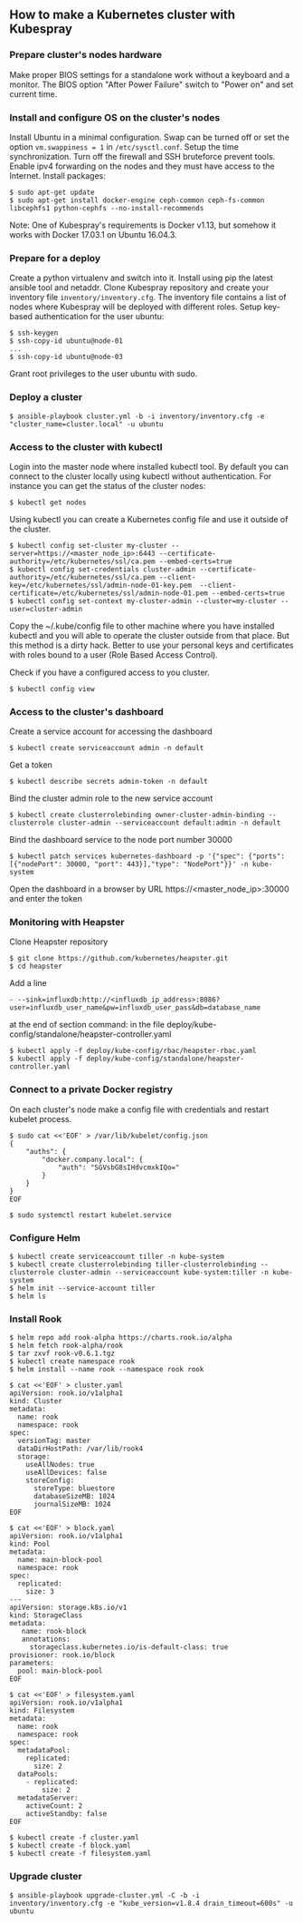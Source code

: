 ## How to make a Kubernetes cluster with Kubespray

### Prepare cluster's nodes hardware

Make proper BIOS settings for a standalone work without a keyboard and a monitor.
The BIOS option "After Power Failure" switch to "Power on" and set current time.

### Install and configure OS on the cluster's nodes

Install Ubuntu in a minimal configuration.
Swap can be turned off or set the option `vm.swappiness = 1` in `/etc/sysctl.conf`.
Setup the time synchronization.
Turn off the firewall and SSH bruteforce prevent tools.
Enable ipv4 forwarding on the nodes and they must have access to the Internet.
Install packages:

```console
$ sudo apt-get update
$ sudo apt-get install docker-engine ceph-common ceph-fs-common libcephfs1 python-cephfs --no-install-recommends
```

Note: One of Kubespray's requirements is Docker v1.13, but somehow it works with Docker 17.03.1 on Ubuntu 16.04.3.

### Prepare for a deploy

Create a python virtualenv and switch into it.
Install using pip the latest ansible tool and netaddr.
Clone Kubespray repository and create your inventory file `inventory/inventory.cfg`.
The inventory file contains a list of nodes where Kubespray will be deployed with different roles.
Setup key-based authentication for the user ubuntu:

```console
$ ssh-keygen
$ ssh-copy-id ubuntu@node-01
...
$ ssh-copy-id ubuntu@node-03
```

Grant root privileges to the user ubuntu with sudo.

### Deploy a cluster

```console
$ ansible-playbook cluster.yml -b -i inventory/inventory.cfg -e "cluster_name=cluster.local" -u ubuntu
```

### Access to the cluster with kubectl

Login into the master node where installed kubectl tool.
By default you can connect to the cluster locally using kubectl without authentication.
For instance you can get the status of the cluster nodes:

```console
$ kubectl get nodes
```

Using kubectl you can create a Kubernetes config file and use it outside of the cluster.

```console
$ kubectl config set-cluster my-cluster --server=https://<master_node_ip>:6443 --certificate-authority=/etc/kubernetes/ssl/ca.pem --embed-certs=true
$ kubectl config set-credentials cluster-admin --certificate-authority=/etc/kubernetes/ssl/ca.pem --client-key=/etc/kubernetes/ssl/admin-node-01-key.pem  --client-certificate=/etc/kubernetes/ssl/admin-node-01.pem --embed-certs=true
$ kubectl config set-context my-cluster-admin --cluster=my-cluster --user=cluster-admin
```

Copy the ~/.kube/config file to other machine where you have installed kubectl and you will able to operate the cluster outside from that place.
But this method is a dirty hack.
Better to use your personal keys and certificates with roles bound to a user (Role Based Access Control).

Check if you have a configured access to you cluster.

```console
$ kubectl config view
```

### Access to the cluster's dashboard

Create a service account for accessing the dashboard

```console
$ kubectl create serviceaccount admin -n default
```

Get a token

```console
$ kubectl describe secrets admin-token -n default
```

Bind the cluster admin role to the new service account

```console
$ kubectl create clusterrolebinding owner-cluster-admin-binding --clusterrole cluster-admin --serviceaccount default:admin -n default
```

Bind the dashboard service to the node port number 30000

```console
$ kubectl patch services kubernetes-dashboard -p '{"spec": {"ports":[{"nodePort": 30000, "port": 443}],"type": "NodePort"}}' -n kube-system
```

Open the dashboard in a browser by URL https://<master_node_ip>:30000 and enter the token

### Monitoring with Heapster

Clone Heapster repository

```console
$ git clone https://github.com/kubernetes/heapster.git
$ cd heapster
```

Add a line

```text
- --sink=influxdb:http://<influxdb_ip_address>:8086?user=influxdb_user_name&pw=influxdb_user_pass&db=database_name
```

at the end of section command: in the file deploy/kube-config/standalone/heapster-controller.yaml

```console
$ kubectl apply -f deploy/kube-config/rbac/heapster-rbac.yaml
$ kubectl apply -f deploy/kube-config/standalone/heapster-controller.yaml
```

### Connect to a private Docker registry

On each cluster's node make a config file with credentials and restart kubelet process.

```console
$ sudo cat <<'EOF' > /var/lib/kubelet/config.json
{
    "auths": {
        "docker.company.local": {
            "auth": "SGVsbG8sIHdvcmxkIQo="
        }
    }
}
EOF

$ sudo systemctl restart kubelet.service
```

### Configure Helm

```console
$ kubectl create serviceaccount tiller -n kube-system
$ kubectl create clusterrolebinding tiller-clusterrolebinding --clusterrole cluster-admin --serviceaccount kube-system:tiller -n kube-system
$ helm init --service-account tiller
$ helm ls
```

### Install Rook

```console
$ helm repo add rook-alpha https://charts.rook.io/alpha
$ helm fetch rook-alpha/rook
$ tar zxvf rook-v0.6.1.tgz
$ kubectl create namespace rook
$ helm install --name rook --namespace rook rook

$ cat <<'EOF' > cluster.yaml
apiVersion: rook.io/v1alpha1
kind: Cluster
metadata:
  name: rook
  namespace: rook
spec:
  versionTag: master
  dataDirHostPath: /var/lib/rook4
  storage:
    useAllNodes: true
    useAllDevices: false
    storeConfig:
      storeType: bluestore
      databaseSizeMB: 1024
      journalSizeMB: 1024
EOF

$ cat <<'EOF' > block.yaml
apiVersion: rook.io/v1alpha1
kind: Pool
metadata:
  name: main-block-pool
  namespace: rook
spec:
  replicated:
    size: 3
---
apiVersion: storage.k8s.io/v1
kind: StorageClass
metadata:
   name: rook-block
   annotations:
     storageclass.kubernetes.io/is-default-class: true
provisioner: rook.io/block
parameters:
  pool: main-block-pool
EOF

$ cat <<'EOF' > filesystem.yaml
apiVersion: rook.io/v1alpha1
kind: Filesystem
metadata:
  name: rook
  namespace: rook
spec:
  metadataPool:
    replicated:
      size: 2
  dataPools:
    - replicated:
        size: 2
  metadataServer:
    activeCount: 2
    activeStandby: false
EOF

$ kubectl create -f cluster.yaml
$ kubectl create -f block.yaml
$ kubectl create -f filesystem.yaml
```
### Upgrade cluster

```console
$ ansible-playbook upgrade-cluster.yml -C -b -i inventory/inventory.cfg -e "kube_version=v1.8.4 drain_timeout=600s" -u ubuntu
```
